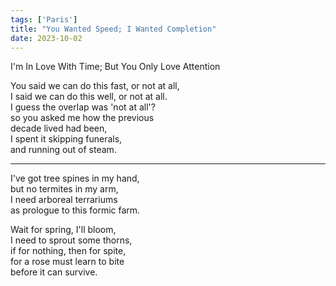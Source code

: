 ```yaml
---
tags: ['Paris']
title: "You Wanted Speed; I Wanted Completion"
date: 2023-10-02
---
```


I'm In Love With Time; But You Only Love Attention

You said we can do this fast, or not at all,  
I said we can do this well, or not at all.  
I guess the overlap was 'not at all'?  
so you asked me how the previous  
decade lived had been,  
I spent it skipping funerals,  
and running out of steam.

---

I've got tree spines in my hand,  
but no termites in my arm,  
I need arboreal terrariums  
as prologue to this formic farm.

Wait for spring, I'll bloom,  
I need to sprout some thorns,  
if for nothing, then for spite,  
for a rose must learn to bite  
before it can survive.
